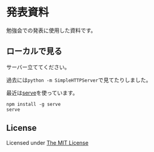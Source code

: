 # 発表資料

勉強会での発表に使用した資料です。

## ローカルで見る

サーバー立ててください。

過去には`python -m SimpleHTTPServer`で見てたりしました。

最近は[serve](https://github.com/zeit/serve)を使っています。

```
npm install -g serve
serve
```

## License

Licensed under [The MIT License](https://opensource.org/licenses/MIT)
